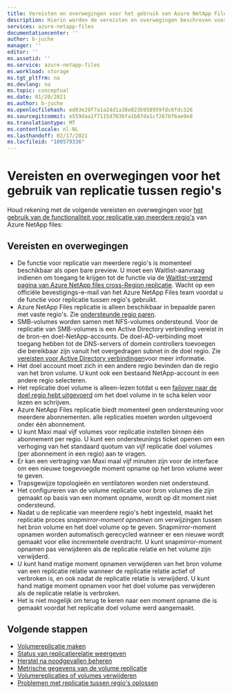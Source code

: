```yaml
---
title: Vereisten en overwegingen voor het gebruik van Azure NetApp Files volume replicatie tussen regio's | Microsoft Docs
description: Hierin worden de vereisten en overwegingen beschreven voor het gebruik van de replicatie functionaliteit voor meerdere regio's van Azure NetApp Files.
services: azure-netapp-files
documentationcenter: ''
author: b-juche
manager: ''
editor: ''
ms.assetid: ''
ms.service: azure-netapp-files
ms.workload: storage
ms.tgt_pltfrm: na
ms.devlang: na
ms.topic: conceptual
ms.date: 01/20/2021
ms.author: b-juche
ms.openlocfilehash: ed03e20f7a1a24d1a38e023b958959fdc6fdc326
ms.sourcegitcommit: e559daa1f7115d703bfa1b87da1cf267bf6ae9e8
ms.translationtype: MT
ms.contentlocale: nl-NL
ms.lasthandoff: 02/17/2021
ms.locfileid: "100579336"
---
```

# <a name="requirements-and-considerations-for-using-cross-region-replication"></a>Vereisten en overwegingen voor het gebruik van replicatie tussen regio's 

Houd rekening met de volgende vereisten en overwegingen voor [het gebruik van de functionaliteit voor replicatie van meerdere regio's](cross-region-replication-create-peering.md) van Azure NetApp files:  

## <a name="requirements-and-considerations"></a>Vereisten en overwegingen 

* De functie voor replicatie van meerdere regio's is momenteel beschikbaar als open bare preview. U moet een Waitlist-aanvraag indienen om toegang te krijgen tot de functie via de [Waitlist-verzend pagina van Azure NetApp files cross-Region replicatie](https://aka.ms/anfcrrpreviewsignup). Wacht op een officiële bevestigings-e-mail van het Azure NetApp Files team voordat u de functie voor replicatie tussen regio's gebruikt.
* Azure NetApp Files replicatie is alleen beschikbaar in bepaalde paren met vaste regio's. Zie [ondersteunde regio paren](cross-region-replication-introduction.md#supported-region-pairs). 
* SMB-volumes worden samen met NFS-volumes ondersteund. Voor de replicatie van SMB-volumes is een Active Directory verbinding vereist in de bron-en doel-NetApp-accounts. De doel-AD-verbinding moet toegang hebben tot de DNS-servers of domein controllers toevoegen die bereikbaar zijn vanuit het overgedragen subnet in de doel regio. Zie [vereisten voor Active Directory verbindingen](create-active-directory-connections.md#requirements-for-active-directory-connections)voor meer informatie. 
* Het doel account moet zich in een andere regio bevinden dan de regio van het bron volume. U kunt ook een bestaand NetApp-account in een andere regio selecteren.  
* Het replicatie doel volume is alleen-lezen totdat u een [failover naar de doel regio hebt uitgevoerd](cross-region-replication-manage-disaster-recovery.md#fail-over-to-destination-volume) om het doel volume in te scha kelen voor lezen en schrijven. 
* Azure NetApp Files replicatie biedt momenteel geen ondersteuning voor meerdere abonnementen. alle replicaties moeten worden uitgevoerd onder één abonnement.
* U kunt Maxi maal vijf volumes voor replicatie instellen binnen één abonnement per regio. U kunt een ondersteunings ticket openen om een verhoging van het standaard quotum van vijf replicatie doel volumes (per abonnement in een regio) aan te vragen. 
* Er kan een vertraging van Maxi maal vijf minuten zijn voor de interface om een nieuwe toegevoegde moment opname op het bron volume weer te geven.  
* Trapsgewijze topologieën en ventilatoren worden niet ondersteund.
* Het configureren van de volume replicatie voor bron volumes die zijn gemaakt op basis van een moment opname, wordt op dit moment niet ondersteund.
* Nadat u de replicatie van meerdere regio's hebt ingesteld, maakt het replicatie proces *snapmirror-moment opnamen* om verwijzingen tussen het bron volume en het doel volume op te geven. Snapmirror-moment opnamen worden automatisch gerecycled wanneer er een nieuwe wordt gemaakt voor elke incrementele overdracht. U kunt snapmirror-moment opnamen pas verwijderen als de replicatie relatie en het volume zijn verwijderd. 
* U kunt hand matige moment opnamen verwijderen van het bron volume van een replicatie relatie wanneer de replicatie relatie actief of verbroken is, en ook nadat de replicatie relatie is verwijderd. U kunt hand matige moment opnamen voor het doel volume pas verwijderen als de replicatie relatie is verbroken.
* Het is niet mogelijk om terug te keren naar een moment opname die is gemaakt voordat het replicatie doel volume werd aangemaakt.

## <a name="next-steps"></a>Volgende stappen
* [Volumereplicatie maken](cross-region-replication-create-peering.md)
* [Status van replicatierelatie weergeven](cross-region-replication-display-health-status.md)
* [Herstel na noodgevallen beheren](cross-region-replication-manage-disaster-recovery.md)
* [Metrische gegevens van de volume replicatie](azure-netapp-files-metrics.md#replication)
* [Volumereplicaties of volumes verwijderen](cross-region-replication-delete.md)
* [Problemen met replicatie tussen regio's oplossen](troubleshoot-cross-region-replication.md)



